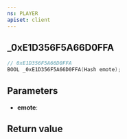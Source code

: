 ```yaml
---
ns: PLAYER
apiset: client
---
```

## _0xE1D356F5A66D0FFA

```c
// 0xE1D356F5A66D0FFA
BOOL _0xE1D356F5A66D0FFA(Hash emote);
```


## Parameters
* **emote**:

## Return value


